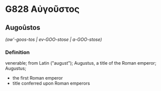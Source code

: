 # G828 Αὐγοῦστος

## Augoûstos

_(ow'-goos-tos | ev-GOO-stose | a-GOO-stose)_

### Definition

venerable; from Latin ("august"); Augustus, a title of the Roman emperor; Augustus; 

- the first Roman emperor
- title conferred upon Roman emperors
